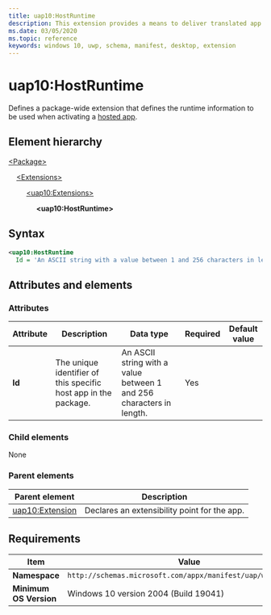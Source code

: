 ```yaml
---
title: uap10:HostRuntime
description: This extension provides a means to deliver translated app resources (in Package/Extensions).
ms.date: 03/05/2020
ms.topic: reference
keywords: windows 10, uwp, schema, manifest, desktop, extension 
---
```


# uap10:HostRuntime

Defines a package-wide extension that defines the runtime information to be used when activating a [hosted app](/windows/uwp/launch-resume/hosted-apps).

## Element hierarchy

[\<Package\>](element-package.md)

&nbsp;&nbsp;&nbsp;&nbsp;[\<Extensions\>](element-extensions.md)

&nbsp;&nbsp;&nbsp;&nbsp; &nbsp;&nbsp;&nbsp;&nbsp;[\<uap10:Extensions\>](element-uap10-extension.md)

&nbsp;&nbsp;&nbsp;&nbsp; &nbsp;&nbsp;&nbsp;&nbsp; &nbsp;&nbsp;&nbsp;&nbsp;**\<uap10:HostRuntime\>**

## Syntax

```xml
<uap10:HostRuntime
  Id = 'An ASCII string with a value between 1 and 256 characters in length.' />
```

## Attributes and elements

### Attributes

| Attribute | Description | Data type | Required | Default value |
|-|-|-|-|-|
| **Id** |  The unique identifier of this specific host app in the package. | An ASCII string with a value between 1 and 256 characters in length. | Yes |  |

### Child elements

None

### Parent elements

| Parent element | Description |
|-|-|
| [uap10:Extension](element-uap10-extension.md) | Declares an extensibility point for the app. |

## Requirements

| Item | Value |
|--|--|
| **Namespace** | `http://schemas.microsoft.com/appx/manifest/uap/windows10/10` |
| **Minimum OS Version** | Windows 10 version 2004 (Build 19041) |
